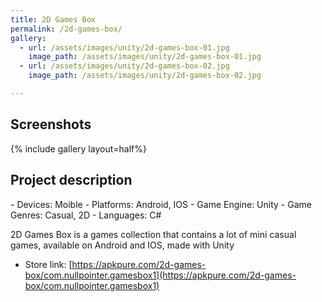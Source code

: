 ```yaml
---
title: 2D Games Box
permalink: /2d-games-box/
gallery:
  - url: /assets/images/unity/2d-games-box-01.jpg
    image_path: /assets/images/unity/2d-games-box-01.jpg
  - url: /assets/images/unity/2d-games-box-02.jpg
    image_path: /assets/images/unity/2d-games-box-02.jpg

---
```


<h2>Screenshots</h2>
{% include gallery layout=half%}

<h2>Project description</h2>
- Devices: Moible
- Platforms: Android, IOS
- Game Engine: Unity
- Game Genres: Casual, 2D
- Languages: C#

2D Games Box is a games collection that contains a lot of mini casual games, available on Android and IOS, made with Unity

- Store link: [https://apkpure.com/2d-games-box/com.nullpointer.gamesbox1](https://apkpure.com/2d-games-box/com.nullpointer.gamesbox1)



